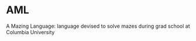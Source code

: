 AML
===

A Mazing Language: language devised to solve mazes during grad school at Columbia University
